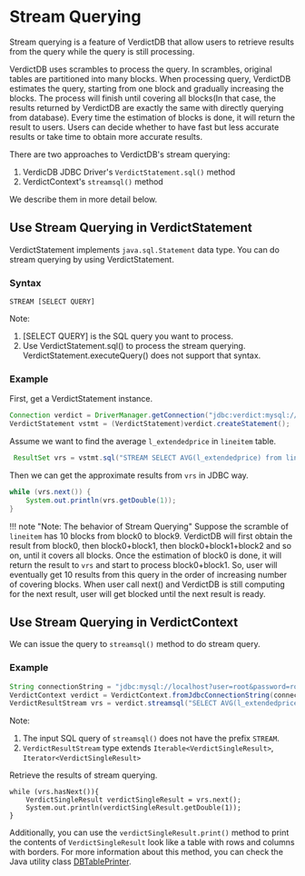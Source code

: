 # Stream Querying

Stream querying is a feature of VerdictDB that allow users to retrieve results from the query while the query is still processing.

VerdictDB uses scrambles to process the query. In scrambles, original tables are partitioned into many blocks. When processing query, VerdictDB estimates the query, starting from one block and gradually increasing the blocks. The process will finish until covering all blocks(In that case, the results returned by VerdictDB are exactly the same with directly querying from database). Every time the estimation of blocks is done, it will return the result to users. Users can decide whether to have fast but less accurate results or take time to obtain more accurate results.

There are two approaches to VerdictDB's stream querying:

1. VerdicDB JDBC Driver's ```VerdictStatement.sql()``` method
1. VerdictContext's ```streamsql()``` method

We describe them in more detail below.

## Use Stream Querying in VerdictStatement
VerdictStatement implements ```java.sql.Statement``` data type. You can do stream querying by using VerdictStatement.

### Syntax
```
STREAM [SELECT QUERY]
```
Note:

1. [SELECT QUERY] is the SQL query you want to process.
1. Use VerdictStatement.sql() to process the stream querying. VerdictStatement.executeQuery() does not support that syntax.


### Example

First, get a VerdictStatement instance.
```java
Connection verdict = DriverManager.getConnection("jdbc:verdict:mysql://localhost", "root", "rootpassword");
VerdictStatement vstmt = (VerdictStatement)verdict.createStatement();
```
Assume we want to find the average ```l_extendedprice``` in ```lineitem``` table.
```java
 ResultSet vrs = vstmt.sql("STREAM SELECT AVG(l_extendedprice) from lineitem");
```
Then we can get the approximate results from ```vrs``` in JDBC way.
```java
while (vrs.next()) {
    System.out.println(vrs.getDouble(1));
}
```

!!! note "Note: The behavior of Stream Querying"
    Suppose the scramble of ```lineitem``` has 10 blocks from block0 to block9. VerdictDB will first obtain the result from block0, then block0+block1, then block0+block1+block2 and so on, until it covers all blocks. Once the estimation of block0 is done, it will return the result to ```vrs``` and  start to process block0+block1. So, user will eventually get 10 results from this query in the order of increasing number of covering blocks.
    When user call next() and VerdictDB is still computing for the next result, user will get blocked until the next result is ready.


## Use Stream Querying in VerdictContext
We can issue the query to ```streamsql()``` method to do stream query.

### Example

```java
String connectionString = "jdbc:mysql://localhost?user=root&password=rootpassword";
VerdictContext verdict = VerdictContext.fromJdbcConnectionString(connectionString);
VerdictResultStream vrs = verdict.streamsql("SELECT AVG(l_extendedprice) from lineitem");
```
Note:

1. The input SQL query of ```streamsql()``` does not have the prefix ```STREAM```.
1. ```VerdictResultStream``` type extends ```Iterable<VerdictSingleResult>```, ```Iterator<VerdictSingleResult>```

Retrieve the results of stream querying.
```
while (vrs.hasNext()){
    VerdictSingleResult verdictSingleResult = vrs.next();
    System.out.println(verdictSingleResult.getDouble(1));
}
```

Additionally, you can use the ```verdictSingleResult.print()``` method to print the contents of ```VerdictSingleResult``` look like a table with rows and columns with borders.
For more information about this method, you can check the Java utility class [DBTablePrinter](https://github.com/htorun/dbtableprinter).